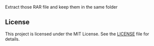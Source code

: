 Extract those RAR file and keep them in the same folder

## License
This project is licensed under the MIT License. See the [LICENSE](LICENSE) file for details.
